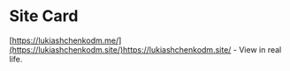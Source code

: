 # Site Card

[https://lukiashchenkodm.me/](https://lukiashchenkodm.site/)https://lukiashchenkodm.site/ - View in real life.
